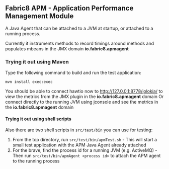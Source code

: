 ## Fabric8 APM - Application Performance Management Module

A Java Agent that can be attached to a JVM at startup, or attached to a running process.

Currently it instruments methods to record timings around methods and populates mbeans in the JMX domain **io.fabric8.apmagent**

### Trying it out using Maven

Type the following command to build and run the test application:

    mvn install exec:exec

You should be able to connect hawtio now to http://127.0.0.1:8778/jolokia/ to view the metrics from the JMX plugin in the **io.fabric8.apmagent** domain
Or connect directly to the running JVM using jconsole and see the metrics in the **io.fabric8.apmagent** domain


#### Trying it out using shell scripts

Also there are two shell scripts in `src/test/bin` you can use for testing:

1. From the top directory, run `src/test/bin/apmTest.sh` -
   This will start a small test application with the APM Java Agent already attached
1. For the brave, find the process id for a running JVM (e.g. ActiveMQ) -
   Then run `src/test/bin/apmAgent <process id>` to attach the APM agent to the running process
